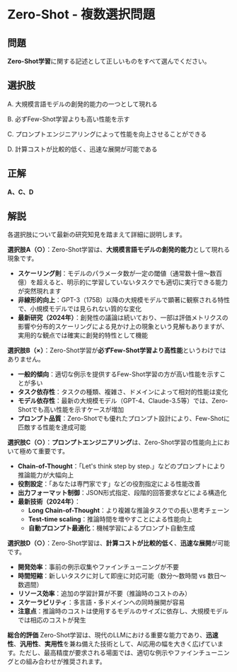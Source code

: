 # Zero-Shot - 複数選択問題

## 問題
**Zero-Shot学習**に関する記述として正しいものをすべて選んでください。

## 選択肢
A. 大規模言語モデルの創発的能力の一つとして現れる

B. 必ずFew-Shot学習よりも高い性能を示す

C. プロンプトエンジニアリングによって性能を向上させることができる

D. 計算コストが比較的低く、迅速な展開が可能である

## 正解
**A、C、D**

## 解説
各選択肢について最新の研究知見を踏まえて詳細に説明します。

**選択肢A（○）**：Zero-Shot学習は、**大規模言語モデルの創発的能力**として現れる現象です。
- **スケーリング則**：モデルのパラメータ数が一定の閾値（通常数十億〜数百億）を超えると、明示的に学習していないタスクでも適切に実行できる能力が突然現れます
- **非線形的向上**：GPT-3（175B）以降の大規模モデルで顕著に観察される特性で、小規模モデルでは見られない質的な変化
- **最新研究（2024年）**：創発性の議論は続いており、一部は評価メトリクスの影響や分布的スケーリングによる見かけ上の現象という見解もありますが、実用的な観点では確実に創発的特性として機能

**選択肢B（×）**：Zero-Shot学習が**必ずFew-Shot学習より高性能**というわけではありません。
- **一般的傾向**：適切な例示を提供するFew-Shot学習の方が高い性能を示すことが多い
- **タスク依存性**：タスクの種類、複雑さ、ドメインによって相対的性能は変化
- **モデル依存性**：最新の大規模モデル（GPT-4、Claude-3.5等）では、Zero-Shotでも高い性能を示すケースが増加
- **プロンプト品質**：Zero-Shotでも優れたプロンプト設計により、Few-Shotに匹敵する性能を達成可能

**選択肢C（○）**：**プロンプトエンジニアリング**は、Zero-Shot学習の性能向上において極めて重要です。
- **Chain-of-Thought**：「Let's think step by step.」などのプロンプトにより推論能力が大幅向上
- **役割設定**：「あなたは専門家です」などの役割指定による性能改善
- **出力フォーマット制御**：JSON形式指定、段階的回答要求などによる構造化
- **最新技術（2024年）**：
  - **Long Chain-of-Thought**：より複雑な推論タスクでの長い思考チェーン
  - **Test-time scaling**：推論時間を増やすことによる性能向上
  - **自動プロンプト最適化**：機械学習によるプロンプト自動生成

**選択肢D（○）**：Zero-Shot学習は、**計算コストが比較的低く**、**迅速な展開**が可能です。
- **開発効率**：事前の例示収集やファインチューニングが不要
- **時間短縮**：新しいタスクに対して即座に対応可能（数分〜数時間 vs 数日〜数週間）
- **リソース効率**：追加の学習計算が不要（推論時のコストのみ）
- **スケーラビリティ**：多言語・多ドメインへの同時展開が容易
- **注意点**：推論時のコストは使用するモデルのサイズに依存し、大規模モデルでは相応のコストが発生

**総合的評価**
Zero-Shot学習は、現代のLLMにおける重要な能力であり、**迅速性**、**汎用性**、**実用性**を兼ね備えた技術として、AI応用の幅を大きく広げています。ただし、最高精度が要求される場面では、適切な例示やファインチューニングとの組み合わせが推奨されます。 